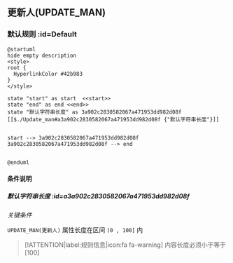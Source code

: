 ## 更新人(UPDATE_MAN) <!-- {docsify-ignore-all} -->

   

### 默认规则 :id=Default

```plantuml
@startuml
hide empty description
<style>
root {
  HyperlinkColor #42b983
}
</style>

state "start" as start  <<start>>
state "end" as end <<end>>
state "默认字符串长度" as 3a902c2830582067a471953dd982d08f [[$./Update_man#a3a902c2830582067a471953dd982d08f {"默认字符串长度"}]]


start --> 3a902c2830582067a471953dd982d08f 
3a902c2830582067a471953dd982d08f --> end 


@enduml
```

#### 条件说明

##### 默认字符串长度 :id=a3a902c2830582067a471953dd982d08f


*关键条件*


`UPDATE_MAN(更新人)` 属性长度在区间 `(0 , 100]` 内

> [!ATTENTION|label:规则信息|icon:fa fa-warning]
> 内容长度必须小于等于[100]







